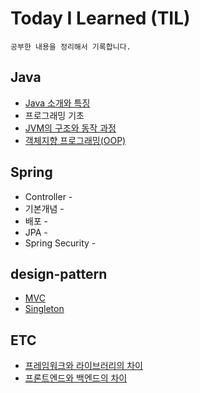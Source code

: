 # Today I Learned (TIL)

    공부한 내용을 정리해서 기록합니다.

## Java

- [Java 소개와 특징](https://github.com/ASPILGI/TIL/blob/main/JAVA/concept.md)
- 프로그래밍 기초 
- [JVM의 구조와 동작 과정](https://github.com/ASPILGI/TIL/blob/main/JAVA/JVM.md)
- [객체지향 프로그래밍(OOP)](https://github.com/ASPILGI/TIL/blob/main/JAVA/oop.md)

## Spring

- Controller -
- 기본개념 -
- 배포 -
- JPA -
- Spring Security -

## design-pattern

- [MVC](https://github.com/ASPILGI/TIL/blob/main/design-pattern/mvc.md)
- [Singleton](https://github.com/ASPILGI/TIL/blob/main/design-pattern/Singleton.md)

## ETC

- [프레임워크와 라이브러리의 차이](https://github.com/ASPILGI/TIL/blob/main/ETC/Framework%20vs%20Library.md)
- [프론트엔드와 백엔드의 차이](https://github.com/ASPILGI/TIL/blob/main/ETC/Front-end%20vs%20Back-end.md)
